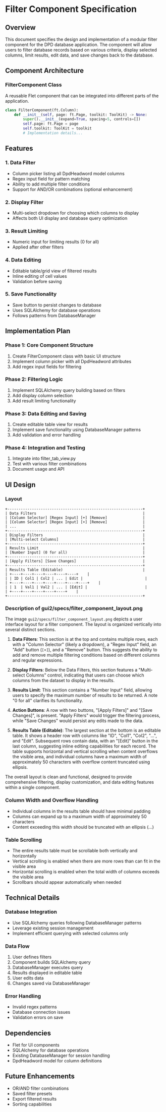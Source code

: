 # Filter Component Specification

## Overview
This document specifies the design and implementation of a modular filter component for the DPD database application. The component will allow users to filter database records based on various criteria, display selected columns, limit results, edit data, and save changes back to the database.

## Component Architecture

### FilterComponent Class
A reusable Flet component that can be integrated into different parts of the application.

```python
class FilterComponent(ft.Column):
    def __init__(self, page: ft.Page, toolkit: ToolKit) -> None:
        super().__init__(expand=True, spacing=5, controls=[])
        self.page: ft.Page = page
        self.toolkit: ToolKit = toolkit
        # Implementation details...
```

## Features

### 1. Data Filter
- Column picker listing all DpdHeadword model columns
- Regex input field for pattern matching
- Ability to add multiple filter conditions
- Support for AND/OR combinations (optional enhancement)

### 2. Display Filter
- Multi-select dropdown for choosing which columns to display
- Affects both UI display and database query optimization

### 3. Result Limiting
- Numeric input for limiting results (0 for all)
- Applied after other filters

### 4. Data Editing
- Editable table/grid view of filtered results
- Inline editing of cell values
- Validation before saving

### 5. Save Functionality
- Save button to persist changes to database
- Uses SQLAlchemy for database operations
- Follows patterns from DatabaseManager

## Implementation Plan

### Phase 1: Core Component Structure
1. Create FilterComponent class with basic UI structure
2. Implement column picker with all DpdHeadword attributes
3. Add regex input fields for filtering

### Phase 2: Filtering Logic
1. Implement SQLAlchemy query building based on filters
2. Add display column selection
3. Add result limiting functionality

### Phase 3: Data Editing and Saving
1. Create editable table view for results
2. Implement save functionality using DatabaseManager patterns
3. Add validation and error handling

### Phase 4: Integration and Testing
1. Integrate into filter_tab_view.py
2. Test with various filter combinations
3. Document usage and API

## UI Design

### Layout
```
+-------------------------------------------------------------+
| Data Filters                                                |
| [Column Selector] [Regex Input] [+] [Remove]                |
| [Column Selector] [Regex Input] [+] [Remove]                |
| ...                                                         |
+-------------------------------------------------------------+
| Display Filters                                             |
| [Multi-select Columns]                                      |
+-------------------------------------------------------------+
| Results Limit                                               |
| [Number Input] (0 for all)                                  |
+-------------------------------------------------------------+
| [Apply Filters] [Save Changes]                              |
+-------------------------------------------------------------+
| Results Table (Editable)                                    |
| +----+----+----+----+----+----+    |
| | ID | Col1 | Col2 | ... | Edit |                            |
| +----+----+----+----+----+----+----+    |
| | 1  | Val1 | Val2 | ... | [Edit] |                          |
| +----+----+----+----+----+    |
+-------------------------------------------------------------+
```

### Description of gui2/specs/filter_component_layout.png
The image `gui2/specs/filter_component_layout.png` depicts a user interface layout for a filter component. The layout is organized vertically into several distinct sections.

1.  **Data Filters**: This section is at the top and contains multiple rows, each with a "Column Selector" (likely a dropdown), a "Regex Input" field, an "Add" button (`[+]`), and a "Remove" button. This suggests the ability to add and remove multiple filtering conditions based on different columns and regular expressions.

2.  **Display Filters**: Below the Data Filters, this section features a "Multi-select Columns" control, indicating that users can choose which columns from the dataset to display in the results.

3.  **Results Limit**: This section contains a "Number Input" field, allowing users to specify the maximum number of results to be returned. A note "0 for all" clarifies its functionality.

4.  **Action Buttons**: A row with two buttons, "[Apply Filters]" and "[Save Changes]", is present. "Apply Filters" would trigger the filtering process, while "Save Changes" would persist any edits made to the data.

5.  **Results Table (Editable)**: The largest section at the bottom is an editable table. It shows a header row with columns like "ID", "Col1", "Col2", "...", and "Edit". Subsequent rows contain data, with an "[Edit]" button in the last column, suggesting inline editing capabilities for each record. The table supports horizontal and vertical scrolling when content overflows the visible area, and individual columns have a maximum width of approximately 50 characters with overflow content truncated using ellipsis.

The overall layout is clean and functional, designed to provide comprehensive filtering, display customization, and data editing features within a single component.

### Column Width and Overflow Handling
- Individual columns in the results table should have minimal padding
- Columns can expand up to a maximum width of approximately 50 characters
- Content exceeding this width should be truncated with an ellipsis (...)

### Table Scrolling
- The entire results table must be scrollable both vertically and horizontally
- Vertical scrolling is enabled when there are more rows than can fit in the visible area
- Horizontal scrolling is enabled when the total width of columns exceeds the visible area
- Scrollbars should appear automatically when needed

## Technical Details

### Database Integration
- Use SQLAlchemy queries following DatabaseManager patterns
- Leverage existing session management
- Implement efficient querying with selected columns only

### Data Flow
1. User defines filters
2. Component builds SQLAlchemy query
3. DatabaseManager executes query
4. Results displayed in editable table
5. User edits data
6. Changes saved via DatabaseManager

### Error Handling
- Invalid regex patterns
- Database connection issues
- Validation errors on save

## Dependencies
- Flet for UI components
- SQLAlchemy for database operations
- Existing DatabaseManager for session handling
- DpdHeadword model for column definitions

## Future Enhancements
- OR/AND filter combinations
- Saved filter presets
- Export filtered results
- Sorting capabilities